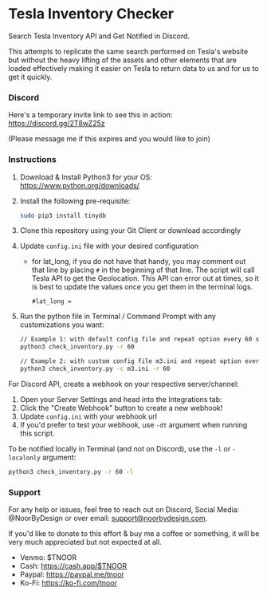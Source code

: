 # Tesla Inventory Checker

Search Tesla Inventory API and Get Notified in Discord.

This attempts to replicate the same search performed on Tesla's website but without the heavy lifting of the assets and other elements that are loaded effectively making it easier on Tesla to return data to us and for us to get it quickly.

### Discord

Here's a temporary invite link to see this in action: https://discord.gg/2T8wZ25z

(Please message me if this expires and you would like to join)

### Instructions

1. Download & Install Python3 for your OS: https://www.python.org/downloads/
2. Install the following pre-requisite:
   ```bash
   sudo pip3 install tinydb
   ```
3. Clone this repository using your Git Client or download accordingly
4. Update `config.ini` file with your desired configuration
   - for lat_long, if you do not have that handy, you may comment out that line by placing `#` in the beginning of that line. The script will call Tesla API to get the Geolocation. This API can error out at times, so it is best to update the values once you get them in the terminal logs.
     ```
     #lat_long =
     ```
5. Run the python file in Terminal / Command Prompt with any customizations you want:

   ```bash
   // Example 1: with default config file and repeat option every 60 seconds
   python3 check_inventory.py -r 60

   // Example 2: with custom config file m3.ini and repeat option every 60 seconds
   python3 check_inventory.py -c m3.ini -r 60
   ```

For Discord API, create a webhook on your respective server/channel:

1. Open your Server Settings and head into the Integrations tab:
2. Click the "Create Webhook" button to create a new webhook!
3. Update `config.ini` with your webhook url
4. If you'd prefer to test your webhook, use `-dt` argument when running this script.

To be notified locally in Terminal (and not on Discord), use the `-l` or `-localonly` argument:

```bash
python3 check_inventory.py -r 60 -l
```

### Support

For any help or issues, feel free to reach out on Discord, Social Media: @NoorByDesign or over email: support@noorbydesign.com.

If you'd like to donate to this effort & buy me a coffee or something, it will be very much appreciated but not expected at all.

- Venmo: $TNOOR
- Cash: https://cash.app/$TNOOR
- Paypal: https://paypal.me/tnoor
- Ko-Fi: https://ko-fi.com/tnoor
